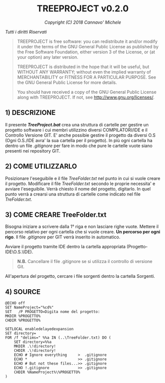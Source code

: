 <h1><center> TREEPROJECT v0.2.0 </center></h1>

<center><i>Copyright (C) 2018 Cannavo' Michele</i></center>


_Tutti i diritti Riservati_

>   TREEPROJECT is free software: you can redistribute it and/or modify
    it under the terms of the GNU General Public License as published by
    the Free Software Foundation, either version 3 of the License, or
    (at your option) any later version.
>
>   TREEPROJECT is distributed in the hope that it will be useful,
    but WITHOUT ANY WARRANTY; without even the implied warranty of
    MERCHANTABILITY or FITNESS FOR A PARTICULAR PURPOSE. See the
    GNU General Public License for more details.
>
>   You should have received a copy of the GNU General Public License
    along with TREEPROJECT. If not, see <http://www.gnu.org/licenses/>.



## 1) DESCRIZIONE
Il presente _**TreeProject.bat**_ crea una struttura di cartelle per gestire un progetto software i cui membri utilizzino diversi COMPILATORI/IDE e il Controllo Versione GIT. E' anche possibie gestire il progetto da diversi O.S (Ogni O.S./IDE avra' la sua cartella per il progetto). In più ogni cartella ha dentro un file _.gitignore_ per fare in modo che pure le cartelle vuote siano presenti nei repository GIT.

## 2) COME UTILIZZARLO
Posizionare l'eseguibile e il file _TreeFolder.txt_ nel punto in cui si vuole creare il progetto. Modificare il file _TreeFolder.txt_ secondo le proprie necessita' e avviare l'eseguibile. Verrà chiesto il nome del progetto, digitarlo. In quel punto verrà a crearsi una struttura di cartelle come indicato nel file _TreFolder.txt_.

## 3) COME CREARE TreeFolder.txt
Bisogna iniziare a scrivere dalla 1° riga e non lasciare righe vuote. Mettere il percorso relativo per ogni cartella che si vuole creare. **Un percorso per ogni rigo**. Il file _.gitignore_ per GIT verrà inserito in automatico.

Avviare il progetto tramite IDE dentro la cartella appropriata (Progetto-IDE\O.S.\IDE).

> **N.B.** Cancellare il file .gitignore se si utilizza il controllo di versione Git.

All'apertura del progetto, cercare i file sorgenti dentro la cartella Sorgenti.


## 4) SOURCE

~~~
@ECHO off
SET NameProject="%cd%"
SET   /P PROGETTO=Digita nome del progetto:
MKDIR %PROGETTO%
CHDIR %PROGETTO%

SETLOCAL enabledelayedexpansion
SET directory=
FOR /f "delims=" %%a IN (..\TreeFolder.txt) DO (
	SET directory=%%a
    MKDIR .\!directory!
    CHDIR .\!directory!
	ECHO # Ignore everything     >  .gitignore
	ECHO *                       >> .gitignore
	ECHO # But not these files...>> .gitignore
	ECHO !.gitignore             >> .gitignore
	CHDIR %NameProject%\%PROGETTO%
)
~~~

